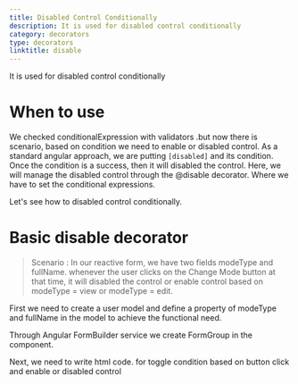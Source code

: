 ```yaml
---
title: Disabled Control Conditionally
description: It is used for disabled control conditionally
category: decorators
type: decorators
linktitle: disable
---
```


<div class="title-bar"><p>It is used for disabled control conditionally</p></div>

# When to use
We checked conditionalExpression with validators .but now there is scenario, based on condition we need to enable or disabled control. As a standard angular approach, we are putting `[disabled]` and its condition. Once the condition is a success, then it will disabled the control.
Here, we will manage the disabled control through the @disable decorator. Where we have to set the conditional expressions.

Let's see how to disabled control conditionally.

# Basic disable decorator  
> Scenario : In our reactive form, we have two fields modeType and fullName. whenever the user clicks on the Change Mode button at that time, it will disabled the control or enable control based on modeType = view or modeType = edit.

First we need to create a user model and define a property of modeType and fullName in the model to achieve the functional need.
<div component="app-code" key="disable-add-model"></div> 

Through Angular FormBuilder service we create FormGroup in the component.

<div component="app-code" key="disable-add-component"></div> 

Next, we need to write html code. for toggle condition based on button click and enable or disabled control
<div component="app-code" key="disable-add-html"></div> 
<div component="app-example-runner" ref-component="app-disable-add"></div>
